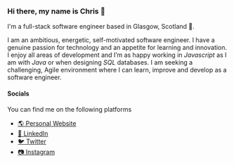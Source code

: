 ### Hi there, my name is Chris 👋

I'm a full-stack software engineer based in Glasgow, Scotland 🏴󠁧󠁢󠁳󠁣󠁴󠁿.

I am an ambitious, energetic, self-motivated software engineer. I have a genuine passion for technology and an appetite for learning and innovation. I enjoy all areas of development and I’m as happy working in *Javascript* as I am with *Java* or when designing *SQL* databases. I am seeking a challenging, Agile environment where I can learn, improve and develop as a software engineer.

#### Socials

You can find me on the following platforms

* [🌎 Personal Website](https://www.chrisconnor.co.uk)
* [👔 LinkedIn](https://www.linkedin.com/in/cjconnor24/)
* [🐦 Twitter](https://www.twitter.com/cjconnor24)
* [📷 Instagram](https://www.instagram.com/chris_codes)

<!--
**cjconnor24/cjconnor24** is a ✨ _special_ ✨ repository because its `README.md` (this file) appears on your GitHub profile.

Here are some ideas to get you started:

- 🔭 I’m currently working on ...
- 🌱 I’m currently learning ...
- 👯 I’m looking to collaborate on ...
- 🤔 I’m looking for help with ...
- 💬 Ask me about ...
- 📫 How to reach me: ...
- 😄 Pronouns: ...
- ⚡ Fun fact: ...
-->
